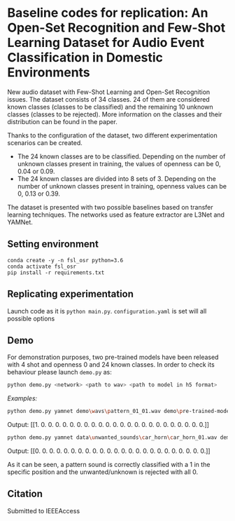 # Baseline codes for replication: An Open-Set Recognition and Few-Shot Learning Dataset for Audio Event Classification in Domestic Environments

New audio dataset with Few-Shot Learning and Open-Set Recognition issues. The dataset consists of 34 classes. 24 of them are considered known classes 
(classes to be classified) and the remaining 10 unknown classes (classes to be rejected). 
More information on the classes and their distribution can be found in the paper. 

Thanks to the configuration of the dataset, two different experimentation scenarios can be created. 

- The 24 known classes are to be classified. Depending on the number of unknown classes present in training, the values of openness can be 0, 0.04 or 0.09.
- The 24 known classes are divided into 8 sets of 3. Depending on the number of unknown classes present in training, openness values can be 0, 0.13 or 0.39.

The dataset is presented with two possible baselines based on transfer learning techniques. The networks used as feature extractor are L3Net and YAMNet.

## Setting environment
```
conda create -y -n fsl_osr python=3.6    
conda activate fsl_osr
pip install -r requirements.txt
```

## Replicating experimentation

Launch code as it is `python main.py`. `configuration.yaml` is set will all possible options

## Demo

For demonstration purposes, two pre-trained models have been released with 4 shot and openness 0 and 24 known classes.
In order to check its behaviour please launch `demo.py` as:

```bash
python demo.py <network> <path to wav> <path to model in h5 format>
```

*Examples:*

```bash
python demo.py yamnet demo\wavs\pattern_01_01.wav demo\pre-trained-models\yamnet.h5
```
Output: [[1. 0. 0. 0. 0. 0. 0. 0. 0. 0. 0. 0. 0. 0. 0. 0. 0. 0. 0. 0. 0. 0. 0. 0.]]

```bash
python demo.py yamnet data\unwanted_sounds\car_horn\car_horn_01.wav demo\pre-trained-models\yamnet.h5
```
Output: [[0. 0. 0. 0. 0. 0. 0. 0. 0. 0. 0. 0. 0. 0. 0. 0. 0. 0. 0. 0. 0. 0. 0. 0.]]

As it can be seen, a pattern sound is correctly classified with a 1 in the specific position and the unwanted/unknown
is rejected with all 0.

## Citation

Submitted to IEEEAccess
